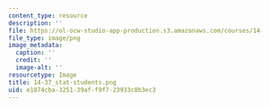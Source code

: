 ```yaml
---
content_type: resource
description: ''
file: https://ol-ocw-studio-app-production.s3.amazonaws.com/courses/14-73-the-challenge-of-world-poverty-spring-2011/e1874cba325139aff9f723933c8b3ec3_14-37_stat-students.png
file_type: image/png
image_metadata:
  caption: ''
  credit: ''
  image-alt: ''
resourcetype: Image
title: 14-37_stat-students.png
uid: e1874cba-3251-39af-f9f7-23933c8b3ec3
---
```

